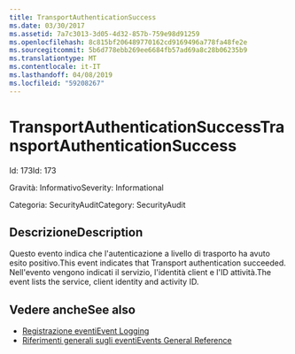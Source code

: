 ```yaml
---
title: TransportAuthenticationSuccess
ms.date: 03/30/2017
ms.assetid: 7a7c3013-3d05-4d32-857b-759e98d91259
ms.openlocfilehash: 8c815bf206489770162cd9169496a778fa48fe2e
ms.sourcegitcommit: 5b6d778ebb269ee6684fb57ad69a8c28b06235b9
ms.translationtype: MT
ms.contentlocale: it-IT
ms.lasthandoff: 04/08/2019
ms.locfileid: "59208267"
---
```

# <a name="transportauthenticationsuccess"></a><span data-ttu-id="fb567-102">TransportAuthenticationSuccess</span><span class="sxs-lookup"><span data-stu-id="fb567-102">TransportAuthenticationSuccess</span></span>
<span data-ttu-id="fb567-103">Id: 173</span><span class="sxs-lookup"><span data-stu-id="fb567-103">Id: 173</span></span>  
  
 <span data-ttu-id="fb567-104">Gravità: Informativo</span><span class="sxs-lookup"><span data-stu-id="fb567-104">Severity: Informational</span></span>  
  
 <span data-ttu-id="fb567-105">Categoria: SecurityAudit</span><span class="sxs-lookup"><span data-stu-id="fb567-105">Category: SecurityAudit</span></span>  
  
## <a name="description"></a><span data-ttu-id="fb567-106">Descrizione</span><span class="sxs-lookup"><span data-stu-id="fb567-106">Description</span></span>  
 <span data-ttu-id="fb567-107">Questo evento indica che l'autenticazione a livello di trasporto ha avuto esito positivo.</span><span class="sxs-lookup"><span data-stu-id="fb567-107">This event indicates that Transport authentication succeeded.</span></span> <span data-ttu-id="fb567-108">Nell'evento vengono indicati il servizio, l'identità client e l'ID attività.</span><span class="sxs-lookup"><span data-stu-id="fb567-108">The event lists the service, client identity and activity ID.</span></span>  
  
## <a name="see-also"></a><span data-ttu-id="fb567-109">Vedere anche</span><span class="sxs-lookup"><span data-stu-id="fb567-109">See also</span></span>

- [<span data-ttu-id="fb567-110">Registrazione eventi</span><span class="sxs-lookup"><span data-stu-id="fb567-110">Event Logging</span></span>](../../../../../docs/framework/wcf/diagnostics/event-logging/index.md)
- [<span data-ttu-id="fb567-111">Riferimenti generali sugli eventi</span><span class="sxs-lookup"><span data-stu-id="fb567-111">Events General Reference</span></span>](../../../../../docs/framework/wcf/diagnostics/event-logging/events-general-reference.md)
